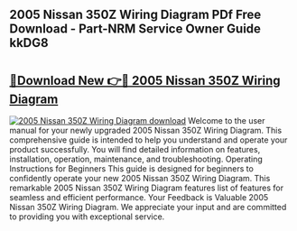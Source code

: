 ## 2005 Nissan 350Z Wiring Diagram PDf Free Download - Part-NRM Service Owner Guide kkDG8

# <h2><a href="http://dfkpv8.blite.top/?on=2005+Nissan+350Z+Wiring+Diagram">🔗Download New 👉🔴 2005 Nissan 350Z Wiring Diagram</a></h2>

[![2005 Nissan 350Z Wiring Diagram download](https://i.imgur.com/lujVjoI.png)](http://dfkpv8.blite.top/?on=2005+Nissan+350Z+Wiring+Diagram)
Welcome to the user manual for your newly upgraded 2005 Nissan 350Z Wiring Diagram. This comprehensive guide is intended to help you understand and operate your product successfully. You will find detailed information on features, installation, operation, maintenance, and troubleshooting. Operating Instructions for Beginners This guide is designed for beginners to confidently operate your new 2005 Nissan 350Z Wiring Diagram. This remarkable 2005 Nissan 350Z Wiring Diagram features list of features for seamless and efficient performance. Your Feedback is Valuable 2005 Nissan 350Z Wiring Diagram. We appreciate your input and are committed to providing you with exceptional service.
